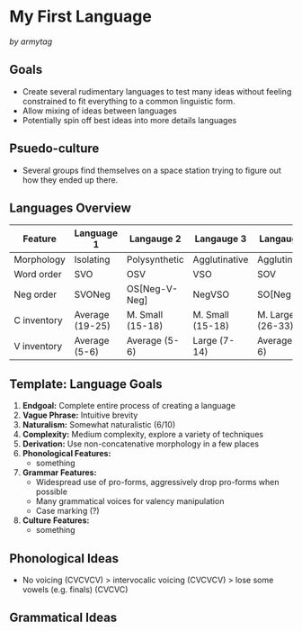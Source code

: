 # My First Language

_by armytag_

## Goals

 - Create several rudimentary languages to test many ideas without feeling constrained to fit everything to a common linguistic form.
 - Allow mixing of ideas between languages
 - Potentially spin off best ideas into more details languages

## Psuedo-culture

 - Several groups find themselves on a space station trying to figure out how they ended up there.
 
## Languages Overview

| Feature     | Language 1      | Langauge 2    | Langauge 3    | Langauge 4    |
|-------------|-----------------|---------------|---------------|---------------|
| Morphology  | Isolating       | Polysynthetic | Agglutinative | Agglutinative |
| Word order  | SVO             | OSV           | VSO           | SOV           |
| Neg order   | SVONeg          | OS[Neg-V-Neg] | NegVSO        | SO[Neg-V]     |
| C inventory | Average (19-25) | M. Small (15-18) | M. Small (15-18) | M. Large (26-33) |
| V inventory | Average (5-6)   | Average (5-6) | Large (7-14)  | Average (5-6) |

## Template: Language Goals

1. **Endgoal:** Complete entire process of creating a language
2. **Vague Phrase:** Intuitive brevity
3. **Naturalism:** Somewhat naturalistic (6/10)
4. **Complexity:** Medium complexity, explore a variety of techniques
5. **Derivation:** Use non-concatenative morphology in a few places
6. **Phonological Features:** 
    - something
7. **Grammar Features:**
    - Widespread use of pro-forms, aggressively drop pro-forms when possible
    - Many grammatical voices for valency manipulation
    - Case marking (?)
8. **Culture Features:** 
    - something

## Phonological Ideas

 - No voicing (CVCVCV) > intervocalic voicing (CVCVCV) > lose some vowels (e.g. finals) (CVCVC)

## Grammatical Ideas
